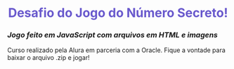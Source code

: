 <html>
<body>
       <h1 style="color:#6A5ACD;"><center>Desafio do Jogo do Número Secreto!</center></h1>
       <h3><em>Jogo feito em JavaScript com arquivos em HTML e imagens</em></h3>
       <p>Curso realizado pela Alura em parceria com a Oracle. Fique a vontade para baixar o arquivo .zip e jogar!</p>

</html>
</body>
